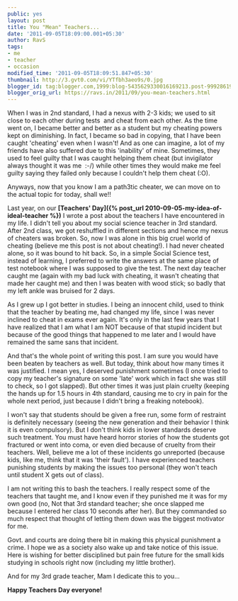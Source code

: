 ```yaml
---
public: yes
layout: post
title: You "Mean" Teachers...
date: '2011-09-05T18:09:00.001+05:30'
author: RavS
tags:
- me
- teacher
- occasion
modified_time: '2011-09-05T18:09:51.847+05:30'
thumbnail: http://3.gvt0.com/vi/YTfbh3aeo9s/0.jpg
blogger_id: tag:blogger.com,1999:blog-5435629330016169213.post-999286196473240873
blogger_orig_url: https://ravs.in/2011/09/you-mean-teachers.html
---
```


When I was in 2nd standard, I had a nexus with 2-3 kids; we used to sit close to each other during tests  and cheat from each other. As the time went on, I became better and better as a student but my cheating powers kept on diminishing. In fact, I became so bad in copying, that I have been caught 'cheating' even when I wasn't! And as one can imagine, a lot of my friends have also suffered due to this 'inability' of mine. Sometimes, they used to feel guilty that I was caught helping them cheat (but invigilator always thought it was me  :-/) while other times they would make me feel guilty saying they failed only because I couldn't help them cheat (:O).

Anyways, now that you know I am a path3tic cheater, we can move on to the actual topic for today, shall we!!

Last year, on our **[Teachers' Day]({% post_url 2010-09-05-my-idea-of-ideal-teacher %})** I wrote a post about the teachers I have encountered in my life. I didn't tell you about my social science teacher in 3rd standard. After 2nd class, we got reshuffled in different sections and hence my nexus of cheaters was broken. So, now I was alone in this big cruel world of cheating (believe me this post is not about cheating!). I had never cheated alone, so it was bound to hit back. So, in a simple Social Science test, instead of learning, I preferred to write the answers at the same place of test notebook where I was supposed to give the test. The next day teacher caught me (again with my bad luck with cheating, it wasn't cheating that made her caught me) and then I was beaten with wood stick; so badly that my left ankle was bruised for 2 days.

As I grew up I got better in studies. I being an innocent child, used to think that the teacher by beating me, had changed my life, since I was never inclined to cheat in exams ever again. It's only in the last few years that I have realized that I am what I am NOT because of that stupid incident but because of the good things that happened to me later and I would have remained the same sans that incident.

And that's the whole point of writing this post. I am sure you would have been beaten by teachers as well. But today, think about how many times it was justified. I mean yes, I deserved punishment sometimes (I once tried to copy my teacher's signature on some 'late' work which in fact she was still to check, so I got slapped). But other times it was just plain cruelty (keeping the hands up for 1.5 hours in 4th standard, causing me to cry in pain for the whole next period, just because I didn't bring a freaking notebook).

I won't say that students should be given a free run, some form of restraint is definitely necessary (seeing the new generation and their behavior I think it is even compulsory). But I don't think kids in lower standards deserve such treatment. You must have heard horror stories of how the students got fractured or went into coma, or even died because of cruelty from their teachers. Well, believe me a lot of these incidents go unreported (because kids, like me, think that it was 'their fault'). I have experienced teachers punishing students by making the issues too personal (they won't teach until student X gets out of class).

I am not writing this to bash the teachers. I really respect some of the teachers that taught me, and I know even if they punished me it was for my own good (no, Not that 3rd standard teacher; she once slapped me because I entered her class 10 seconds after her). But they commanded so much respect that thought of letting them down was the biggest motivator for me.

Govt. and courts are doing there bit in making this physical punishment a crime. I hope we as a society also wake up and take notice of this issue. Here is wishing for better disciplined but pain free future for the small kids studying in schools right now (including my little brother).

And for my 3rd grade teacher, Mam I dedicate this to you...

**Happy Teachers Day everyone!**
